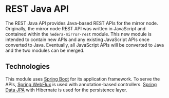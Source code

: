# REST Java API

The REST Java API provides Java-based REST APIs for the mirror node. Originally, the mirror node REST API was written
in JavaScript and contained within the `hedera-mirror-rest` module. This new module is intended to contain new APIs
and any existing JavaScript APIs once converted to Java. Eventually, all JavaScript APIs will be converted to
Java and the two modules can be merged.

## Technologies

This module uses [Spring Boot](https://spring.io/projects/spring-boot) for its application framework. To serve the
APIs, [Spring WebFlux](https://docs.spring.io/spring-framework/docs/current/reference/html/web-reactive.html)
is used with annotation-based controllers. [Spring Data JPA](https://spring.io/projects/spring-data-jpa) with Hibernate
is used for the persistence layer.
